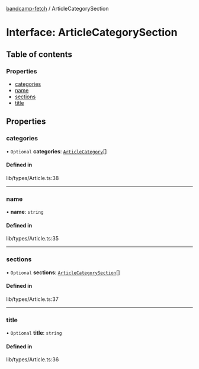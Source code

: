 [bandcamp-fetch](../README.md) / ArticleCategorySection

# Interface: ArticleCategorySection

## Table of contents

### Properties

- [categories](ArticleCategorySection.md#categories)
- [name](ArticleCategorySection.md#name)
- [sections](ArticleCategorySection.md#sections)
- [title](ArticleCategorySection.md#title)

## Properties

### categories

• `Optional` **categories**: [`ArticleCategory`](ArticleCategory.md)[]

#### Defined in

lib/types/Article.ts:38

___

### name

• **name**: `string`

#### Defined in

lib/types/Article.ts:35

___

### sections

• `Optional` **sections**: [`ArticleCategorySection`](ArticleCategorySection.md)[]

#### Defined in

lib/types/Article.ts:37

___

### title

• `Optional` **title**: `string`

#### Defined in

lib/types/Article.ts:36
